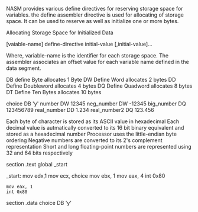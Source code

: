 NASM provides various define directives for reserving storage space for variables. the define assembler directive is used for allocating of storage space. It can be used to reserve as well as initialize one or more bytes.

Allocating Storage Space for Initialized Data

[vaiable-name] define-directive initial-value [,initial-value]...

Where, variable-name is the identifier for each storage space. The assembler associates an offset value for each variable name defined in the data segment.

DB define Byte allocates 1 Byte
DW Define Word allocates 2 bytes
DD Define Doubleword  allocates  4 bytes
DQ Define Quadword allocates 8 bytes
DT Define Ten Bytes allocates 10 bytes


choice DB 'y'
number DW 12345
neg_number DW -12345
big_number DQ 123456789
real_number DD 1.234
real_number2 DQ 123.456

Each byte of character is stored as its ASCII value in hexadecimal
Each decimal value is autmatically converted to its 16 bit binary equivalent and stored as a hexadecimal number
Processor uses the little-endian byte ordering
Negative numbers are converted to its 2's complement representation
Short and long floating-point numbers are represented using 32 and 64 bits respectively

section .text
    global _start

_start:
    mov edx,1
    mov ecx, choice
    mov ebx, 1
    mov eax, 4
    int 0x80

    mov eax, 1
    int 0x80

section .data
choice DB 'y'